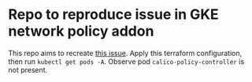 Repo to reproduce issue in GKE network policy addon
====

This repo aims to recreate [this issue](https://issuetracker.google.com/issues/145873160). Apply this terraform configuration, then run `kubectl get pods -A`. Observe pod `calico-policy-controller` is not present.

